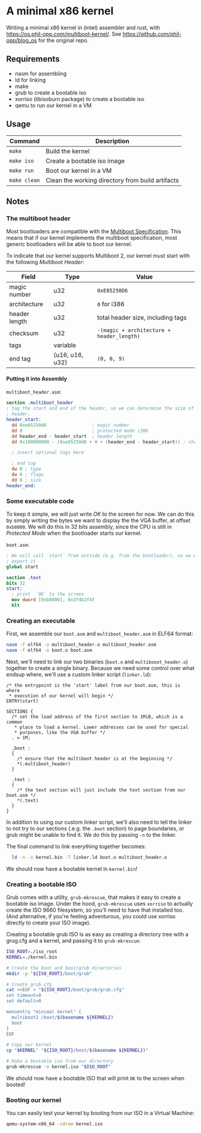 # A minimal x86 kernel

Writing a minimal x86 kernel in (intel) assembler and rust, with
https://os.phil-opp.com/multiboot-kernel/. See
https://github.com/phil-opp/blog_os for the original repo.

## Requirements

* nasm for assembling
* ld for linking
* make
* grub to create a bootable iso
* xorriso (libisoburn package) to create a bootable iso
* qemu to run our kernel in a VM

## Usage

| Command | Description |
|---------|-------------|
|`make` | Build the kernel |
|`make iso` | Create a bootable iso image |
|`make run` | Boot our kernel in a VM |
|`make clean` | Clean the working directory from build artifacts |

## Notes

### The multiboot header

Most bootloaders are compatible with the [Multiboot
Specification](https://en.wikipedia.org/wiki/Multiboot_Specification). This
means that if our kernel implements the multiboot specification, most generic
bootloaders will be able to boot our kernel.

To indicate that our kernel supports Multiboot 2, our kernel must start with
the following _Multiboot Header_:

|Field|Type|Value|
|---|---|---|
|magic number|u32|`0xE85250D6`|
|architecture|u32|`0` for i386|
|header length|u32|total header size, including tags|
|checksum|u32|`-(magic + architecture + header_length)`|
|tags|variable||
|end tag|(u16, u16, u32)|`(0, 0, 9)`

#### Putting it into Assembly

`multiboot_header.asm`:
```nasm
section .multiboot_header
; tag the start and end of the header, so we can determine the size of the
; header.
header_start:
  dd 0xe85250d6                 ; magic number
  dd 0                          ; protected mode i386
  dd header_end - header_start  ; header length
  dd 0x100000000 - (0xe85250d6 + 0 + (header_end - header_start)) ; checksum

  ; insert optional tags here

  ; end tag
  dw 0 ; type
  dw 0 ; flags
  dd 8 ; size
header_end:
```

### Some executable code

To keep it simple, we will just write _OK_ to the screen for now. We can do
this by simply writing the bytes we want to display the the VGA buffer, at
offset `0xb8000`. We will do this in 32 bits assembly, since the CPU is still
in _Protected Mode_ when the bootloader starts our kernel.

`boot.asm`:
```nasm
; We will call `start` from outside (e.g. from the bootloader), so we will
; export it
global start

section .text
bits 32
start:
  ; print  `OK` to the screen
  mov dword [0xb8000], 0x2f4b2f4f
  hlt
```

### Creating an executable

First, we assemble our `boot.asm` and `multiboot_header.asm` in ELF64 format:
```sh
nasm -f elf64 -o multiboot_header.o multiboot_header.asm
nasm -f elf64 -o boot.o boot.asm
```

Next, we'll need to link our two binaries (`boot.o` and `multibooot_header.o`)
together to create a single binary. Because we need some control over what
endsup where, we'll use a custom linker script (`linker.ld`):

```Linker Script
/* the entrypoint is the 'start' label from our boot.asm, this is where
 * execution of our kernel will begin */
ENTRY(start)

SECTIONS {
  /* set the load address of the first section to 1MiB, which is a common
   * place to load a kernel. Lower addresses can be used for special
   * purposes, like the VGA buffer */
  . = 1M;

  .boot :
  {
    /* ensure that the multiboot header is at the beginning */
    *(.multiboot_header)
  }

  .text :
  {
    /* the text section will just include the text section from our boot.asm */
    *(.text)
  }
}
```

In addition to using our custom linker script, we'll also need to tell the
linker to not try to our sections (.e.g. the `.boot` section) to page
boundaries, or grub might be unable to find it. We do this by passing `-n` to
the linker.

The final command to link everything together becomes:
```sh
  ld -n -o kernel.bin -T linker.ld boot.o multiboot_header.o
```

We should now have a bootable kernel in `kernel.bin`!

### Creating a bootable ISO

Grub comes with a utility, `grub-mkrescue`, that makes it easy to create a
bootable iso image. Under the hood, `grub-mkrescue` uses `xorriso` to actually
create the ISO 9660 filesystem, so you'll need to have that installed too.
(And alternative, if you're feeling adventurous, you could use xorriso directly
to create your ISO image).

Creating a bootable grub ISO is as easy as creating a directory tree with a
grug.cfg and a kernel, and passing it to `grub-mkrescue`:

```sh
ISO_ROOT=./iso_root
KERNEL=./kernel.bin

# Create the boot and boot/grub directories
mkdir -p "${ISO_ROOT}/boot/grub"

# Create grub.cfg
cat <<EOF > "${ISO_ROOT}/boot/grub/grub.cfg"
set timeout=0
set default=0

menuentry "minimal kernel" {
  multiboot2 /boot/$(basename ${KERNEL})
  boot
}
EOF

# Copy our kernel
cp "$KERNEL" "${ISO_ROOT}/boot/$(basename ${KERNEL})"

# Make a bootable iso from our directory
grub-mkrescue -o kernel.iso "$ISO_ROOT"
```

We should now have a bootable ISO that will print `OK` to the screen when
booted!

### Booting our kernel

You can easily test your kernel by booting from our ISO in a Virtual Machine:

```sh
qemu-system-x86_64 -cdrom kernel.iso
```
